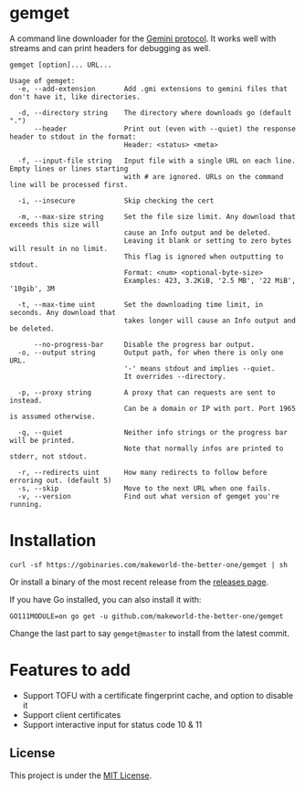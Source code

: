 # gemget

A command line downloader for the [Gemini protocol](https://gemini.circumlunar.space/).
It works well with streams and can print headers for debugging as well.

```
gemget [option]... URL...

Usage of gemget:
  -e, --add-extension       Add .gmi extensions to gemini files that don't have it, like directories.
                            
  -d, --directory string    The directory where downloads go (default ".")
      --header              Print out (even with --quiet) the response header to stdout in the format:
                            Header: <status> <meta>
                            
  -f, --input-file string   Input file with a single URL on each line. Empty lines or lines starting
                            with # are ignored. URLs on the command line will be processed first.
                            
  -i, --insecure            Skip checking the cert
                            
  -m, --max-size string     Set the file size limit. Any download that exceeds this size will
                            cause an Info output and be deleted.
                            Leaving it blank or setting to zero bytes will result in no limit.
                            This flag is ignored when outputting to stdout.
                            Format: <num> <optional-byte-size>
                            Examples: 423, 3.2KiB, '2.5 MB', '22 MiB', '10gib', 3M
                            
  -t, --max-time uint       Set the downloading time limit, in seconds. Any download that
                            takes longer will cause an Info output and be deleted.
                            
      --no-progress-bar     Disable the progress bar output.
  -o, --output string       Output path, for when there is only one URL.
                            '-' means stdout and implies --quiet.
                            It overrides --directory.
                            
  -p, --proxy string        A proxy that can requests are sent to instead.
                            Can be a domain or IP with port. Port 1965 is assumed otherwise.
                            
  -q, --quiet               Neither info strings or the progress bar will be printed.
                            Note that normally infos are printed to stderr, not stdout.
                            
  -r, --redirects uint      How many redirects to follow before erroring out. (default 5)
  -s, --skip                Move to the next URL when one fails.
  -v, --version             Find out what version of gemget you're running.
```

# Installation
```
curl -sf https://gobinaries.com/makeworld-the-better-one/gemget | sh
```
Or install a binary of the most recent release from the [releases page](https://github.com/makeworld-the-better-one/gemget/releases/).

If you have Go installed, you can also install it with:
```
GO111MODULE=on go get -u github.com/makeworld-the-better-one/gemget
```
Change the last part to say `gemget@master` to install from the latest commit.

# Features to add
- Support TOFU with a certificate fingerprint cache, and option to disable it
- Support client certificates
- Support interactive input for status code 10 & 11

## License
This project is under the [MIT License](./LICENSE).
